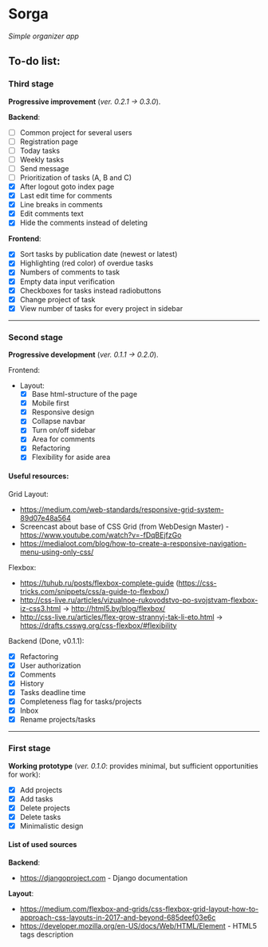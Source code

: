 # Sorga
*Simple organizer app*

## To-do list:

### Third stage ###
**Progressive improvement** (_ver. 0.2.1 -> 0.3.0_).

**Backend**:
 - [ ] Common project for several users
 - [ ] Registration page
 - [ ] Today tasks
 - [ ] Weekly tasks
 - [ ] Send message
 - [ ] Prioritization of tasks (A, B and C)
 - [x] After logout goto index page
 - [x] Last edit time for comments
 - [x] Line breaks in comments
 - [x] Edit comments text
 - [x] Hide the comments instead of deleting

**Frontend**:
 - [x] Sort tasks by publication date (newest or latest)
 - [x] Highlighting (red color) of overdue tasks
 - [x] Numbers of comments to task
 - [x] Empty data input verification
 - [x] Checkboxes for tasks instead radiobuttons
 - [x] Change project of task
 - [x] View number of tasks for every project in sidebar

---

### Second stage ###
**Progressive development** (_ver. 0.1.1 -> 0.2.0_).

Frontend:
  - Layout:
    - [x] Base html-structure of the page
    - [x] Mobile first
    - [x] Responsive design
    - [x] Collapse navbar
    - [x] Turn on/off sidebar
    - [x] Area for comments
    - [x] Refactoring
    - [x] Flexibility for aside area

#### Useful resources:

Grid Layout:
 + https://medium.com/web-standards/responsive-grid-system-89d07e48a564
 + Screencast about base of CSS Grid (from WebDesign Master) - https://www.youtube.com/watch?v=-fDqBEjfzGo
 + https://medialoot.com/blog/how-to-create-a-responsive-navigation-menu-using-only-css/

 Flexbox:
 + https://tuhub.ru/posts/flexbox-complete-guide (https://css-tricks.com/snippets/css/a-guide-to-flexbox/)
 + http://css-live.ru/articles/vizualnoe-rukovodstvo-po-svojstvam-flexbox-iz-css3.html -> http://html5.by/blog/flexbox/
 + http://css-live.ru/articles/flex-grow-strannyj-tak-li-eto.html -> https://drafts.csswg.org/css-flexbox/#flexibility

Backend (Done, v0.1.1):
  - [x] Refactoring
  - [x] User authorization
  - [x] Comments
  - [x] History
  - [x] Tasks deadline time
  - [x] Completeness flag for tasks/projects
  - [x] Inbox
  - [x] Rename projects/tasks

---

### First stage ###
**Working prototype** (_ver. 0.1.0_: provides minimal, but sufficient opportunities for work):
- [x] Add projects
- [x] Add tasks
- [x] Delete projects
- [x] Delete tasks
- [x] Minimalistic design

#### List of used sources
**Backend**:
 + https://djangoproject.com - Django documentation

**Layout**:
 + https://medium.com/flexbox-and-grids/css-flexbox-grid-layout-how-to-approach-css-layouts-in-2017-and-beyond-685deef03e6c
 + https://developer.mozilla.org/en-US/docs/Web/HTML/Element - HTML5 tags description



